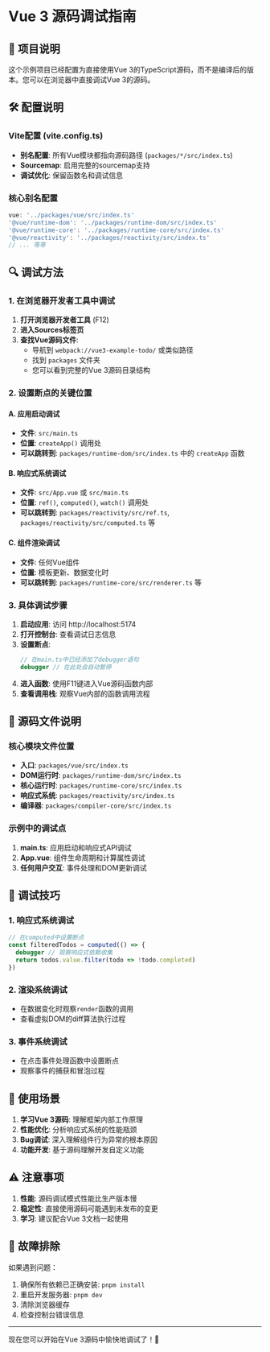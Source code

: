 # Vue 3 源码调试指南

## 🎯 项目说明

这个示例项目已经配置为直接使用Vue 3的TypeScript源码，而不是编译后的版本。您可以在浏览器中直接调试Vue 3的源码。

## 🛠️ 配置说明

### Vite配置 (vite.config.ts)

- **别名配置**: 所有Vue模块都指向源码路径 (`packages/*/src/index.ts`)
- **Sourcemap**: 启用完整的sourcemap支持
- **调试优化**: 保留函数名和调试信息

### 核心别名配置

```typescript
vue: '../packages/vue/src/index.ts'
'@vue/runtime-dom': '../packages/runtime-dom/src/index.ts'
'@vue/runtime-core': '../packages/runtime-core/src/index.ts'
'@vue/reactivity': '../packages/reactivity/src/index.ts'
// ... 等等
```

## 🔍 调试方法

### 1. 在浏览器开发者工具中调试

1. **打开浏览器开发者工具** (F12)
2. **进入Sources标签页**
3. **查找Vue源码文件**:
   - 导航到 `webpack://vue3-example-todo/` 或类似路径
   - 找到 `packages` 文件夹
   - 您可以看到完整的Vue 3源码目录结构

### 2. 设置断点的关键位置

#### A. 应用启动调试

- **文件**: `src/main.ts`
- **位置**: `createApp()` 调用处
- **可以跳转到**: `packages/runtime-dom/src/index.ts` 中的 `createApp` 函数

#### B. 响应式系统调试

- **文件**: `src/App.vue` 或 `src/main.ts`
- **位置**: `ref()`, `computed()`, `watch()` 调用处
- **可以跳转到**: `packages/reactivity/src/ref.ts`, `packages/reactivity/src/computed.ts` 等

#### C. 组件渲染调试

- **文件**: 任何Vue组件
- **位置**: 模板更新、数据变化时
- **可以跳转到**: `packages/runtime-core/src/renderer.ts` 等

### 3. 具体调试步骤

1. **启动应用**: 访问 http://localhost:5174
2. **打开控制台**: 查看调试日志信息
3. **设置断点**:
   ```javascript
   // 在main.ts中已经添加了debugger语句
   debugger // 在此处会自动暂停
   ```
4. **进入函数**: 使用F11键进入Vue源码函数内部
5. **查看调用栈**: 观察Vue内部的函数调用流程

## 📁 源码文件说明

### 核心模块文件位置

- **入口**: `packages/vue/src/index.ts`
- **DOM运行时**: `packages/runtime-dom/src/index.ts`
- **核心运行时**: `packages/runtime-core/src/index.ts`
- **响应式系统**: `packages/reactivity/src/index.ts`
- **编译器**: `packages/compiler-core/src/index.ts`

### 示例中的调试点

1. **main.ts**: 应用启动和响应式API调试
2. **App.vue**: 组件生命周期和计算属性调试
3. **任何用户交互**: 事件处理和DOM更新调试

## 🎯 调试技巧

### 1. 响应式系统调试

```typescript
// 在computed中设置断点
const filteredTodos = computed(() => {
  debugger // 观察响应式依赖收集
  return todos.value.filter(todo => !todo.completed)
})
```

### 2. 渲染系统调试

- 在数据变化时观察`render`函数的调用
- 查看虚拟DOM的diff算法执行过程

### 3. 事件系统调试

- 在点击事件处理函数中设置断点
- 观察事件的捕获和冒泡过程

## 🚀 使用场景

1. **学习Vue 3源码**: 理解框架内部工作原理
2. **性能优化**: 分析响应式系统的性能瓶颈
3. **Bug调试**: 深入理解组件行为异常的根本原因
4. **功能开发**: 基于源码理解开发自定义功能

## ⚠️ 注意事项

1. **性能**: 源码调试模式性能比生产版本慢
2. **稳定性**: 直接使用源码可能遇到未发布的变更
3. **学习**: 建议配合Vue 3文档一起使用

## 🔧 故障排除

如果遇到问题：

1. 确保所有依赖已正确安装: `pnpm install`
2. 重启开发服务器: `pnpm dev`
3. 清除浏览器缓存
4. 检查控制台错误信息

---

现在您可以开始在Vue 3源码中愉快地调试了！🎉
